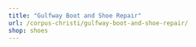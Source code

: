 ```yaml
---
title: "Gulfway Boot and Shoe Repair"
url: /corpus-christi/gulfway-boot-and-shoe-repair/
shop: shoes
---
```

